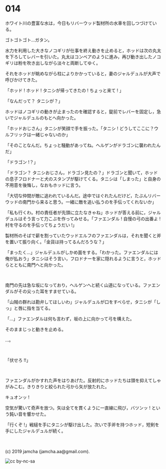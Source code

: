 

# 014

ホワイト川の豊富な水は，今日もリバーウッド製材所の水車を回しつづけている。

ゴトゴトゴト…ガタン。

水力を利用した大きなノコギリが仕事を終え動きを止めると，ホッドは次の丸太を下ろしてレバーを引いた。丸太はコンベアのように進み，再び動き出したノコギリは粉を吹き出しながら淡々と両断してゆく。

それをホッドが眺めながら柱によりかかっていると，妻のジャルデュルが大声で呼びかけてきた。

「ホッド ! ホッド ! タニシが帰ってきたの ! ちょっと来て ! 」

「なんだって？ タニシが？」

ホッドはノコギリの動きが止まったのを確認すると，錠前でレバーを固定し，急いでジャルデュルのもとへ向かった。

「ホッドおじさん」タニシが笑顔で手を振った。「タニシ ! どうしてここに？ウルフリックは一緒じゃないのか」

「そのことなんだ。ちょっと騒動があってね。ヘルゲンがドラゴンに襲われたんだ」

「ドラゴン !？」

「ドラゴン？ タニシおじさん，ドラゴン見たの？」ドラゴンと聞いて，ホッドの息子フロドナーと犬のスタンプが駆けてくる。タニシは「しまった」と自身の不用意を後悔し，なおもホッドに言う。

「大切な仲間が敵に追われているんだ。途中ではぐれたんだけど，たぶんリバーウッドの南門から来ると思う。一緒に敵を追い払うのを手伝ってくれないか」

「私も行くわ。村の責任者が先頭に立たなきゃね」ホッドが答える前に，ジャルデュルはそう言って力こぶを作ってみせる。「ファエンダル ! 自慢の弓の出番よ ! 村を守るのを手伝ってちょうだい !」

製材所のそばで薪を割っていたウッドエルフのファエンダルは，それを聞くと斧を置いて振り向く。「金貨は持ってるんだろうな？」

「まったく…」ジャルデュルがしかめ面をする。「わかった。ファエンダルには俺が払おう」タニシはそう言い，フロドナーを家に隠れるように言うと，ホッドらとともに南門へと向かった。

<br>

南門の先は急な坂になっており，ヘルゲンへと続く山道になっている。ファエンダルがその尖った耳をすませている。

「山賊の群れは勘弁してほしいわ」ジャルデュルが口をすべらせ，タニシが「しっ」と唇に指を当てる。

「…」ファエンダルは何も言わず，坂の上に向かって弓を構えた。

そのままじっと動きを止める。

…。

<br>

「伏せろ !!」

<br>

ファエンダルがかすれた声をはりあげた。反射的にホッドたちは頭を抑えてしゃがみこむ。きりきりと絞られた弓から矢が放たれた。

キュオンッ !

空気が驚いて奇声を放つ。矢は全てを貫くように一直線に飛び，バツンッ ! という鈍い音を響かせた。

「行くぞ !」戦槌を手にタニシが駆け出した。次いで手斧を持つホッド，短剣を手にしたジャルデュルが続く。

<br>
<br>
(c) 2019 jamcha (jamcha.aa@gmail.com).

![cc by-nc-sa](https://i.creativecommons.org/l/by-nc-sa/4.0/88x31.png)

